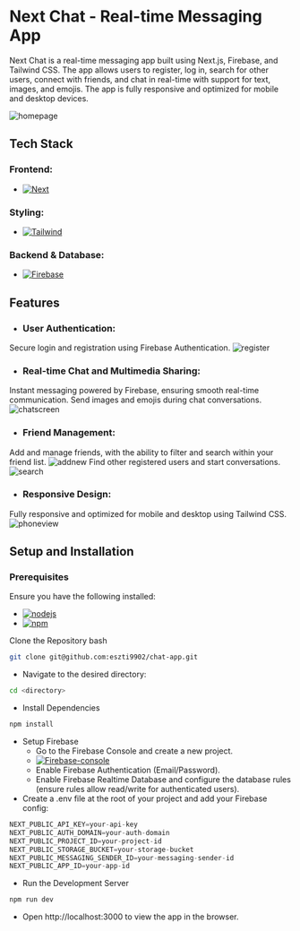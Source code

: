 # Next Chat - Real-time Messaging App
Next Chat is a real-time messaging app built using Next.js, Firebase, and Tailwind CSS. The app allows users to register, log in, search for other users, connect with friends, and chat in real-time with support for text, images, and emojis. The app is fully responsive and optimized for mobile and desktop devices.

![homepage](./readme_images/homepage.png)

## Tech Stack
### Frontend:
* [![Next][Next.js]][Next-url]
### Styling:
* [![Tailwind][Tailwind]][tailwind-url]
### Backend & Database:

* [![Firebase][Firebase]][firebase-url]

## Features
- ### User Authentication:
Secure login and registration using Firebase Authentication.
![register](./readme_images/register.png)
- ### Real-time Chat and Multimedia Sharing:
Instant messaging powered by Firebase, ensuring smooth real-time communication.
Send images and emojis during chat conversations.
![chatscreen](./readme_images/chatscreen.png)
- ### Friend Management:
Add and manage friends, with the ability to filter and search within your friend list.
![addnew](./readme_images/addnew.png)
Find other registered users and start conversations.
![search](./readme_images/search.png)
- ### Responsive Design:
Fully responsive and optimized for mobile and desktop using Tailwind CSS.
![phoneview](./readme_images/phoneview.png)


## Setup and Installation
### Prerequisites
Ensure you have the following installed:

  - [![nodejs][node.js]][node-url]
  - [![npm][npm]][npm-url]


Clone the Repository
bash
```bash
git clone git@github.com:eszti9902/chat-app.git
```
- Navigate to the desired directory:
```bash
cd <directory>
```
- Install Dependencies
```bash
npm install
```
- Setup Firebase
    - Go to the Firebase Console and create a new project.
    - [![Firebase-console][Firebase-console]][firebase-console-url]
    - Enable Firebase Authentication (Email/Password).
    - Enable Firebase Realtime Database and configure the database rules (ensure rules allow read/write for authenticated users).
- Create a .env file at the root of your project and add your Firebase config:
```js
NEXT_PUBLIC_API_KEY=your-api-key
NEXT_PUBLIC_AUTH_DOMAIN=your-auth-domain
NEXT_PUBLIC_PROJECT_ID=your-project-id
NEXT_PUBLIC_STORAGE_BUCKET=your-storage-bucket
NEXT_PUBLIC_MESSAGING_SENDER_ID=your-messaging-sender-id
NEXT_PUBLIC_APP_ID=your-app-id
```
- Run the Development Server
```bash
npm run dev
```
- Open http://localhost:3000 to view the app in the browser.




[Next.js]: https://img.shields.io/badge/next.js-000000?style=for-the-badge&logo=nextdotjs&logoColor=white
[Next-url]: https://nextjs.org/

[Firebase]: https://img.shields.io/badge/firebase-001c55?style=for-the-badge&logo=firebase&logoColor=ff5400
[firebase-url]: https://firebase.google.com/

[Tailwind]: https://img.shields.io/badge/tailwind%20css-001c55?style=for-the-badge&logo=tailwindcss&logoColor=00b4d8
[tailwind-url]: https://tailwindcss.com/

[node.js]: https://img.shields.io/badge/Node.js-339933?style=for-the-badge&logo=nodedotjs&logoColor=white
[node-url]: https://nodejs.org/en

[npm]: https://img.shields.io/badge/npm-CB3837?style=for-the-badge&logo=npm&logoColor=white
[npm-url]: https://www.npmjs.com/

[Firebase-console]: https://img.shields.io/badge/firebase%20console-001c55?style=for-the-badge&logo=firebase&logoColor=ff5400
[firebase-console-url]: https://console.firebase.google.com/u/0/?_gl=1*v69sva*_ga*MjAyNzA1OTI5My4xNzIzOTI2ODU5*_ga_CW55HF8NVT*MTcyNzA3NjkwOS41OS4wLjE3MjcwNzY5MDkuMC4wLjA.